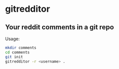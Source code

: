 # gitredditor

## Your reddit comments in a git repo

Usage:

```bash
mkdir comments
cd comments
git init
gitredditor -r <username> .
```

